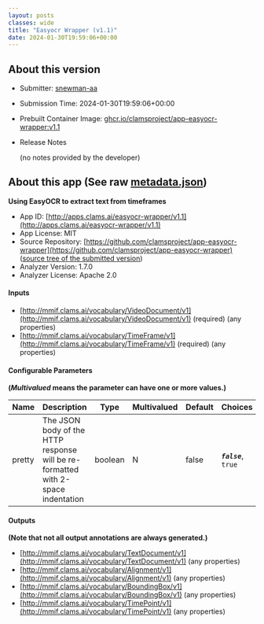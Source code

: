 ```yaml
---
layout: posts
classes: wide
title: "Easyocr Wrapper (v1.1)"
date: 2024-01-30T19:59:06+00:00
---
```

## About this version

* Submitter: [snewman-aa](https://github.com/snewman-aa)
* Submission Time: 2024-01-30T19:59:06+00:00
* Prebuilt Container Image: [ghcr.io/clamsproject/app-easyocr-wrapper:v1.1](https://github.com/clamsproject/app-easyocr-wrapper/pkgs/container/app-easyocr-wrapper/v1.1)
* Release Notes

    (no notes provided by the developer)

## About this app (See raw [metadata.json](metadata.json))

**Using EasyOCR to extract text from timeframes**

* App ID: [http://apps.clams.ai/easyocr-wrapper/v1.1](http://apps.clams.ai/easyocr-wrapper/v1.1)
* App License: MIT
* Source Repository: [https://github.com/clamsproject/app-easyocr-wrapper](https://github.com/clamsproject/app-easyocr-wrapper) ([source tree of the submitted version](https://github.com/clamsproject/app-easyocr-wrapper/tree/v1.1))
* Analyzer Version: 1.7.0
* Analyzer License: Apache 2.0


#### Inputs
* [http://mmif.clams.ai/vocabulary/VideoDocument/v1](http://mmif.clams.ai/vocabulary/VideoDocument/v1)  (required)
(any properties)
* [http://mmif.clams.ai/vocabulary/TimeFrame/v1](http://mmif.clams.ai/vocabulary/TimeFrame/v1)  (required)
(any properties)


#### Configurable Parameters
**(_Multivalued_ means the parameter can have one or more values.)**

|Name|Description|Type|Multivalued|Default|Choices|
|----|-----------|----|-----------|-------|-------|
|pretty|The JSON body of the HTTP response will be re-formatted with 2-space indentation|boolean|N|false|**_`false`_**, `true`|


#### Outputs
**(Note that not all output annotations are always generated.)**
* [http://mmif.clams.ai/vocabulary/TextDocument/v1](http://mmif.clams.ai/vocabulary/TextDocument/v1) 
(any properties)
* [http://mmif.clams.ai/vocabulary/Alignment/v1](http://mmif.clams.ai/vocabulary/Alignment/v1) 
(any properties)
* [http://mmif.clams.ai/vocabulary/BoundingBox/v1](http://mmif.clams.ai/vocabulary/BoundingBox/v1) 
(any properties)
* [http://mmif.clams.ai/vocabulary/TimePoint/v1](http://mmif.clams.ai/vocabulary/TimePoint/v1) 
(any properties)
